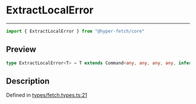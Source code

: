 

# ExtractLocalError

<div class="api-docs__separator" data-reactroot="">

---

</div><div class="api-docs__import" data-reactroot="">

```ts
import { ExtractLocalError } from "@hyper-fetch/core"
```

</div><div class="api-docs__section">

## Preview

</div><div class="api-docs__preview type single">

```ts
type ExtractLocalError<T> = T extends Command<any, any, any, any, infer  E, any, any, any, any, any> ? E : never;
```

</div><div class="api-docs__section">

## Description

</div><div class="api-docs__description"><span class="api-docs__do-not-parse">



</span></div><p class="api-docs__definition">

Defined in [types/fetch.types.ts:21](https://github.com/BetterTyped/hyper-fetch/blob/0bdb96c0/packages/core/src/types/fetch.types.ts#L21)

</p>